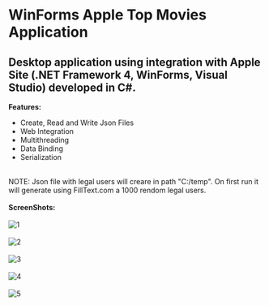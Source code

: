 # WinForms Apple Top Movies Application
## Desktop application using integration with Apple Site (.NET Framework 4, WinForms, Visual Studio) developed in C#.

**Features:**
- Create, Read and Write Json Files
- Web Integration 
- Multithreading 
- Data Binding
- Serialization

\
NOTE: Json file with legal users will creare in path "C:/temp".
      On first run it will generate using FillText.com a 1000 rendom legal users.
\
\
**ScreenShots:**
\
\
![1](https://user-images.githubusercontent.com/50596957/102456276-931eed80-4049-11eb-9a3c-d18b31702859.PNG)
\
\
![2](https://user-images.githubusercontent.com/50596957/102456278-931eed80-4049-11eb-88ee-660861867f72.PNG)
\
\
![3](https://user-images.githubusercontent.com/50596957/102456283-94501a80-4049-11eb-9b4e-eb4ca1a192cd.PNG)
\
\
![4](https://user-images.githubusercontent.com/50596957/102456273-91edc080-4049-11eb-9e5e-0145756f745f.PNG)
\
\
![5](https://user-images.githubusercontent.com/50596957/102456266-8ef2d000-4049-11eb-81c9-008131296a9f.PNG)
